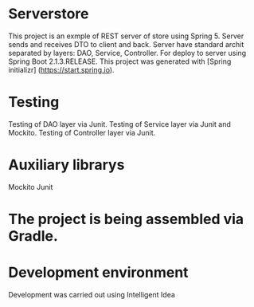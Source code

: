 # Serverstore
This project is an exmple of REST server of store using Spring 5. Server sends and receives DTO to client and back.
Server have standard archit separated by layers: DAO, Service, Controller. For deploy to server using Spring Boot 2.1.3.RELEASE.
This project was generated with [Spring initializr] (https://start.spring.io).

# Testing
Testing of DAO layer via Junit. 
Testing of Service layer via Junit and Mockito. 
Testing of Controller layer via Junit.

# Auxiliary librarys
Mockito
Junit

# The project is being assembled via Gradle.

# Development environment
Development was carried out using Intelligent Idea
